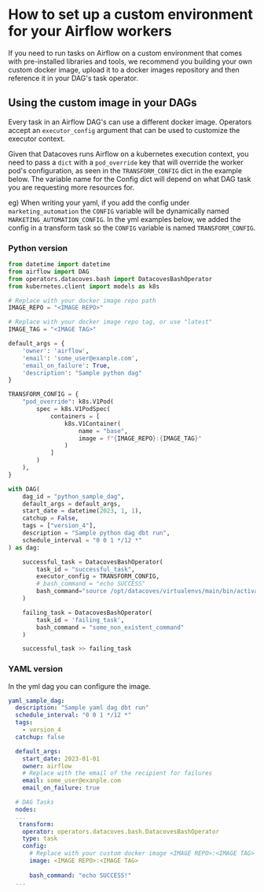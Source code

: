 # How to set up a custom environment for your Airflow workers

If you need to run tasks on Airflow on a custom environment that comes with pre-installed libraries and tools, we recommend you building your own custom docker image, upload it to a docker images repository and then reference it in your DAG's task operator.

## Using the custom image in your DAGs

Every task in an Airflow DAG's can use a different docker image. Operators accept an `executor_config` argument that can be used to customize the executor context.

Given that Datacoves runs Airflow on a kubernetes execution context, you need to pass a `dict` with a `pod_override` key that will override the worker pod's configuration, as seen in the `TRANSFORM_CONFIG` dict in the example below. The variable name for the Config dict will depend on what DAG task you are requesting more resources for. 

eg) When writing your yaml, if you add the config under ` marketing_automation` the `CONFIG` variable will be dynamically named `MARKETING_AUTOMATION_CONFIG`. In the yml examples below, we added the config in a transform task so the `CONFIG` variable is named `TRANSFORM_CONFIG`.

### Python version

```python
from datetime import datetime
from airflow import DAG
from operators.datacoves.bash import DatacovesBashOperator
from kubernetes.client import models as k8s

# Replace with your docker image repo path
IMAGE_REPO = "<IMAGE REPO>"

# Replace with your docker image repo tag, or use "latest"
IMAGE_TAG = "<IMAGE TAG>"

default_args = {
    'owner': 'airflow',
    'email': 'some_user@exanple.com',
    'email_on_failure': True,
    'description': "Sample python dag"
}

TRANSFORM_CONFIG = {
    "pod_override": k8s.V1Pod(
        spec = k8s.V1PodSpec(
            containers = [
                k8s.V1Container(
                    name = "base", 
                    image = f"{IMAGE_REPO}:{IMAGE_TAG}"
                )
            ]
        )
    ),
}

with DAG(
    dag_id = "python_sample_dag",
    default_args = default_args,
    start_date = datetime(2023, 1, 1),
    catchup = False,
    tags = ["version_4"],
    description = "Sample python dag dbt run",
    schedule_interval = "0 0 1 */12 *"
) as dag:

    successful_task = DatacovesBashOperator(
        task_id = "successful_task",
        executor_config = TRANSFORM_CONFIG,
        # bash_command = "echo SUCCESS"
        bash_command="source /opt/datacoves/virtualenvs/main/bin/activate && dbt-coves dbt -- build -s tag:loan_daily"
    )

    failing_task = DatacovesBashOperator(
        task_id = 'failing_task',
        bash_command = "some_non_existent_command"
    )

    successful_task >> failing_task
```

### YAML version
In the yml dag you can configure the image.

```yaml
yaml_sample_dag:
  description: "Sample yaml dag dbt run"
  schedule_interval: "0 0 1 */12 *"
  tags:
    - version_4
  catchup: false

  default_args:
    start_date: 2023-01-01
    owner: airflow
    # Replace with the email of the recipient for failures
    email: some_user@exanple.com
    email_on_failure: true

  # DAG Tasks
  nodes:
  ...
   transform:
    operator: operators.datacoves.bash.DatacovesBashOperator
    type: task
    config:
      # Replace with your custom docker image <IMAGE REPO>:<IMAGE TAG>
      image: <IMAGE REPO>:<IMAGE TAG>
    
      bash_command: "echo SUCCESS!"
  ...
```
